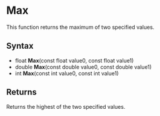 # Max #
This function returns the maximum of two specified values.

## Syntax ##
- float **Max**(const float value0, const float value1)
- double **Max**(const double value0, const double value1)
- int **Max**(const int value0, const int value1)

## Returns ##
Returns the highest of the two specified values.